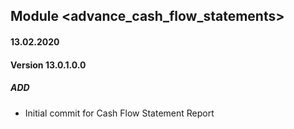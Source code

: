 ## Module <advance_cash_flow_statements>

#### 13.02.2020
#### Version 13.0.1.0.0
##### ADD
- Initial commit for Cash Flow Statement Report
